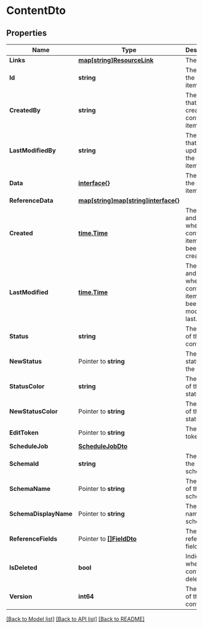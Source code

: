 # ContentDto

## Properties

Name | Type | Description | Notes
------------ | ------------- | ------------- | -------------
**Links** | [**map[string]ResourceLink**](ResourceLink.md) | The links. | 
**Id** | **string** | The if of the content item. | [optional] 
**CreatedBy** | **string** | The user that has created the content item. | 
**LastModifiedBy** | **string** | The user that has updated the content item. | 
**Data** | [**interface{}**](.md) | The data of the content item. | 
**ReferenceData** | [**map[string]map[string]interface{}**](map.md) |  | [optional] 
**Created** | [**time.Time**](time.Time.md) | The date and time when the content item has been created. | [optional] 
**LastModified** | [**time.Time**](time.Time.md) | The date and time when the content item has been modified last. | [optional] 
**Status** | **string** | The status of the content. | [optional] 
**NewStatus** | Pointer to **string** | The new status of the content. | [optional] 
**StatusColor** | **string** | The color of the status. | [optional] 
**NewStatusColor** | Pointer to **string** | The color of the new status. | [optional] 
**EditToken** | Pointer to **string** | The UI token. | [optional] 
**ScheduleJob** | [**ScheduleJobDto**](ScheduleJobDto.md) |  | [optional] 
**SchemaId** | **string** | The id of the schema. | [optional] 
**SchemaName** | Pointer to **string** | The name of the schema. | [optional] 
**SchemaDisplayName** | Pointer to **string** | The display name of the schema. | [optional] 
**ReferenceFields** | Pointer to [**[]FieldDto**](FieldDto.md) | The reference fields. | [optional] 
**IsDeleted** | **bool** | Indicates whether the content is deleted. | [optional] 
**Version** | **int64** | The version of the content. | [optional] 

[[Back to Model list]](../README.md#documentation-for-models) [[Back to API list]](../README.md#documentation-for-api-endpoints) [[Back to README]](../README.md)


